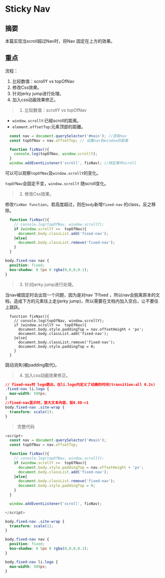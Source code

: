 # Sticky Nav

## 摘要

本篇实现当scroll超过Nav时，将Nav 固定在上方的效果。

## 重点

流程：

1. 比较数值：scrollY vs topOfNav
2. 修改Css效果。
3. 针对jerky jump进行处理。
4. 加入css动画效果修正。

> 01. 比较数值：scrollY vs topOfNav


- `window.scrollY`:已經scroll的距离。
- `element.offsetTop`:元素顶部的距離。

```javascript
  const nav = document.querySelector('#main'); //获取nav
  const topOfNav = nav.offsetTop; // 设置nav到window的距离

  function fixNav(){
    console.log(topOfNav, window.scrollY);
  }
  window.addEventListener('scroll', fixNav); //绑定事件scroll
```

可以可以观察`topOfNav`及`window.scrollY`的变化。

`topOfNav`会固定不变，`window.scrollY` 随scroll变化。


>02. 修改Css效果。

修改`fixNav function`，若高度超过，则在`body`新增`fixed-nav` 的class，反之移除。

```javascript
  function fixNav(){
    // console.log(topOfNav, window.scrollY);
    if (window.scrollY >=  topOfNav){
      document.body.classList.add('fixed-nav');
    }else{
      document.body.classList.remove('fixed-nav');
    }
  }
```

```css
body.fixed-nav nav {
  position: fixed;
  box-shadow: 0 5px 0 rgba(0,0,0,0.1);
}
```


>03. 针对jerky jump进行处理。


当nav被固定时会出现一个问题，因为是对nav 下fixed ，所以nav会脱离原本的文档，造成下方的元素往上走(jerky jump)，所以需要在文档内加入空白，让不要往上跳跃。

```javascript元素
  function fixNav(){
    // console.log(topOfNav, window.scrollY);
    if (window.scrollY >=  topOfNav){
      document.body.style.paddingTop = nav.offsetHeight + 'px';
      document.body.classList.add('fixed-nav');
    }else{
      document.body.classList.remove('fixed-nav');
      document.body.style.paddingTop = 0;
    }
  }
```

跳动消失(被padding取代)。


>04. 加入css动画效果修正。

```css
// fixed-nav时 logo跳出，在li.logo内定义了动画的时间(transition:all 0.2s)
.fixed-nav li.logo { 
  max-width: 500px;
}
//fixed-nav显示时，放大文本內容，從0.98->1
body.fixed-nav .site-wrap {
  transform: scale(1);
}
```

>完整代码

```javascript
<script>
  const nav = document.querySelector('#main');
  const topOfNav = nav.offsetTop;

  function fixNav(){
    // console.log(topOfNav, window.scrollY);
    if (window.scrollY >=  topOfNav){
      document.body.style.paddingTop = nav.offsetHeight + 'px';
      document.body.classList.add('fixed-nav');
    }else{
      document.body.classList.remove('fixed-nav');
      document.body.style.paddingTop = 0;
    }
  }

  window.addEventListener('scroll', fixNav);

</script>
```

```css
body.fixed-nav .site-wrap {
  transform: scale(1);
}

body.fixed-nav nav {
  position: fixed;
  box-shadow: 0 5px 0 rgba(0,0,0,0.1);
}

body.fixed-nav li.logo {
  max-width: 500px;
}
```

